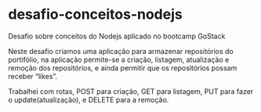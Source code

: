 # desafio-conceitos-nodejs
Desafio sobre conceitos do Nodejs aplicado no bootcamp GoStack

Neste desafio criamos uma aplicação para armazenar repositórios do portifólio, na aplicação permite-se a criação, listagem, atualização e remoção dos repositórios, e ainda permitir que os repositórios possam receber “likes”.

Trabalhei com rotas, POST para criação, GET para listagem, PUT para fazer o update(atualização), e DELETE para a remoção.
